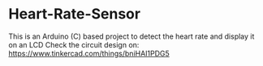 # Heart-Rate-Sensor
This is an Arduino (C) based project to detect the heart rate and display it on an LCD
Check the circuit design on: https://www.tinkercad.com/things/bniHAI1PDG5
